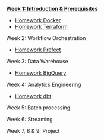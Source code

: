 [**Week 1: Introduction & Prerequisites**](week_1_docker_sql/)

* [Homework Docker](week_1/homework_docker_sql.md)
* [Homework Terraform](week_1/homework_terraform.md)

Week 2: Workflow Orchestration
* [Homework Prefect](week_2/homework.md)

Week 3: Data Warehouse
* [Homework BigQuery](week_3/homework.md)

Week 4: Analytics Engineering
* [Homework dbt](week_4/homework.md)

Week 5: Batch processing


Week 6: Streaming


Week 7, 8 & 9: Project
